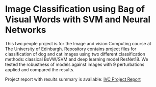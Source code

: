 # Image Classification using Bag of Visual Words with SVM and Neural Networks

This two people project is for the Image and vision Computing course at The University of Edinburgh. Repository contains project files for classification of dog and cat images using two different classification methods: classical BoVW/SVM and deep learning model ResNet18. We tested the robustness of models against images with 9 perturbations applied and compared the results.

Project report with results summary is available: [IVC Project Report]([https://link-url-here.org](https://github.com/viliuskaulinskas/IVC-Image-Classification/blob/main/IVC%20Project%20Report.pdf))
